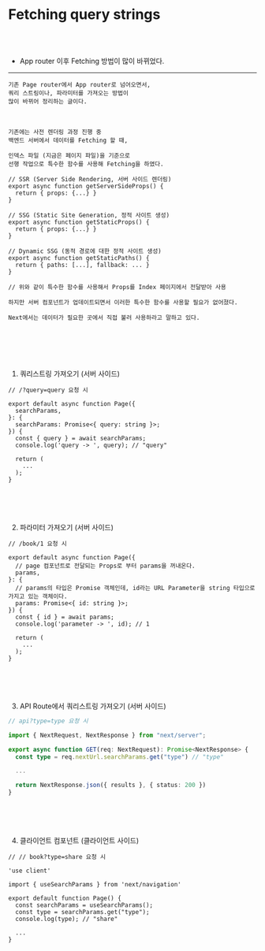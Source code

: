 # Fetching query strings

<br />
<br />

* App router 이후 Fetching 방법이 많이 바뀌었다.
---

```
기존 Page router에서 App router로 넘어오면서,
쿼리 스트링이나, 파라미터를 가져오는 방법이
많이 바뀌어 정리하는 글이다.
```

<br />

```
기존에는 사전 렌더링 과정 진행 중
백엔드 서버에서 데이터를 Fetching 할 때,

인덱스 파일 (지금은 페이지 파일)을 기준으로
선행 작업으로 특수한 함수를 사용해 Fetching을 하였다.
```

```tsx
// SSR (Server Side Rendering, 서버 사이드 렌더링)
export async function getServerSideProps() {
  return { props: {...} }
}

// SSG (Static Site Generation, 정적 사이트 생성)
export async function getStaticProps() {
  return { props: {...} }
}

// Dynamic SSG (동적 경로에 대한 정적 사이트 생성)
export async function getStaticPaths() {
  return { paths: [...], fallback: ... }
}

// 위와 같이 특수한 함수를 사용해서 Props를 Index 페이지에서 전달받아 사용
```

```
하지만 서버 컴포넌트가 업데이트되면서 이러한 특수한 함수를 사용할 필요가 없어졌다.

Next에서는 데이터가 필요한 곳에서 직접 불러 사용하라고 말하고 있다.
```

<br />
<br />
<br />
<br />

1. 쿼리스트링 가져오기 (서버 사이드)

```tsx
// /?query=query 요청 시

export default async function Page({
  searchParams,
}: {
  searchParams: Promise<{ query: string }>;
}) {
  const { query } = await searchParams;
  console.log('query -> ', query); // "query"

  return (
    ...
  );
}
```

<br />
<br />
<br />

2. 파라미터 가져오기 (서버 사이드)

```tsx
// /book/1 요청 시

export default async function Page({
  // page 컴포넌트로 전달되는 Props로 부터 params을 꺼내온다.
  params,
}: {
  // params의 타입은 Promise 객체인데, id라는 URL Parameter을 string 타입으로 가지고 있는 객체이다.
  params: Promise<{ id: string }>;
}) {
  const { id } = await params;
  console.log('parameter -> ', id); // 1

  return (
    ...
  );
}
```

<br />
<br />
<br />

3. API Route에서 쿼리스트링 가져오기 (서버 사이드)

```ts
// api?type=type 요청 시

import { NextRequest, NextResponse } from "next/server";

export async function GET(req: NextRequest): Promise<NextResponse> {
  const type = req.nextUrl.searchParams.get("type") // "type"

  ...

  return NextResponse.json({ results }, { status: 200 })
}
```

<br />
<br />
<br />

4. 클라이언트 컴포넌트 (클라이언트 사이드)

```tsx
// // book?type=share 요청 시

'use client'

import { useSearchParams } from 'next/navigation'

export default function Page() {
  const searchParams = useSearchParams();
  const type = searchParams.get("type");
  console.log(type); // "share"

  ...
}
```
